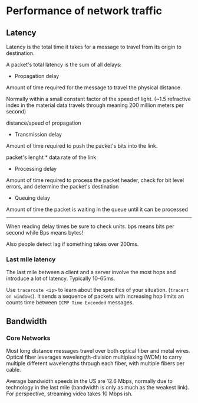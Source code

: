 # Performance of network traffic

## Latency

Latency is the total time it takes for a message to travel from its origin to
destination.

A packet's total latency is the sum of all delays:

- Propagation delay

Amount of time required for the message to travel the physical distance.

Normally within a small constant factor of the speed of light. (~1.5 refractive
index in the material data travels through meaning 200 million meters per second)

distance/speed of propagation

- Transmission delay

Amount of time required to push the packet's bits into the link.

packet's lenght \* data rate of the link

- Processing delay

Amount of time required to process the packet header, check for bit level
errors, and determine the packet's destination

- Queuing delay

Amount of time the packet is waiting in the queue until it can be processed

---

When reading delay times be sure to check units. bps means bits per second while
Bps means bytes!

Also people detect lag if something takes over 200ms.

### Last mile latency

The last mile between a client and a server involve the most hops and introduce
a lot of latency. Typically 10-65ms.

Use `traceroute <ip>` to learn about the specifics of your situation. (`tracert on
windows`). It sends a sequence of packets with increasing hop limits an counts
time between `ICMP Time Exceeded` messages.

## Bandwidth

### Core Networks

Most long distance messages travel over both optical fiber and metal wires.
Optical fiber leverages wavelength-division multiplexing (WDM) to carry multiple
different wavelengths through each fiber, with multiple fibers per cable.

Average bandwidth speeds in the US are 12.6 Mbps, normally due to technology in
the last mile (bandwidth is only as much as the weakest link). For perspective,
streaming video takes 10 Mbps ish.
